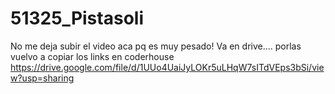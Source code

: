 # 51325_Pistasoli

No me deja subir el video aca pq es muy pesado! Va en drive.... porlas vuelvo a copiar los links en coderhouse
https://drive.google.com/file/d/1UUo4UaiJyLOKr5uLHqW7sITdVEps3bSi/view?usp=sharing
